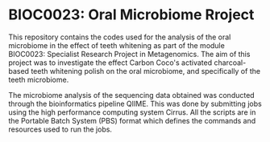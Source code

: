 # BIOC0023: Oral Microbiome Rroject
This repository contains the codes used for the analysis of the oral microbiome in the effect of teeth whitening as part of the module BIOC0023: Specialist Research Project in Metagenomics. The aim of this project was to investigate the effect Carbon Coco's activated charcoal-based teeth whitening polish on the oral microbiome, and specifically of the teeth microbiome.

The microbiome analysis of the sequencing data obtained was conducted through the bioinformatics pipeline QIIME. This was done by submitting jobs using the high performance computing system Cirrus. All the scripts are in the Portable Batch System (PBS) format which defines the commands and resources used to run the jobs.
